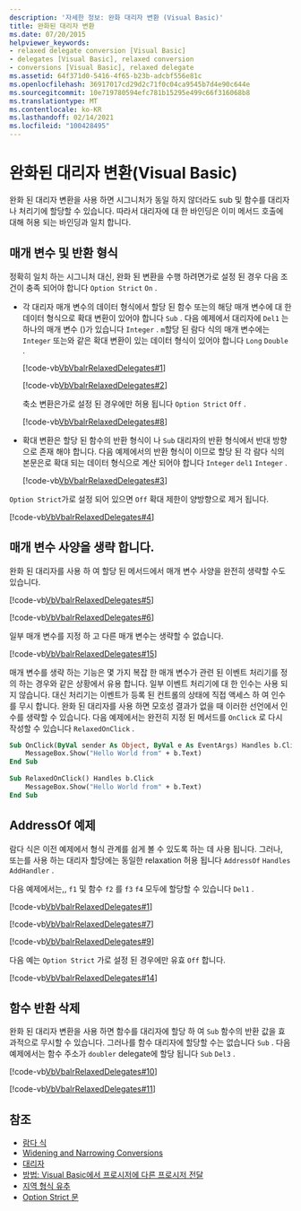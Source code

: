 ```yaml
---
description: '자세한 정보: 완화 대리자 변환 (Visual Basic)'
title: 완화된 대리자 변환
ms.date: 07/20/2015
helpviewer_keywords:
- relaxed delegate conversion [Visual Basic]
- delegates [Visual Basic], relaxed conversion
- conversions [Visual Basic], relaxed delegate
ms.assetid: 64f371d0-5416-4f65-b23b-adcbf556e81c
ms.openlocfilehash: 36917017cd29d2c71f0c04ca9545b7d4e90c644e
ms.sourcegitcommit: 10e719780594efc781b15295e499c66f316068b8
ms.translationtype: MT
ms.contentlocale: ko-KR
ms.lasthandoff: 02/14/2021
ms.locfileid: "100428495"
---
```

# <a name="relaxed-delegate-conversion-visual-basic"></a>완화된 대리자 변환(Visual Basic)

완화 된 대리자 변환을 사용 하면 시그니처가 동일 하지 않더라도 sub 및 함수를 대리자나 처리기에 할당할 수 있습니다. 따라서 대리자에 대 한 바인딩은 이미 메서드 호출에 대해 허용 되는 바인딩과 일치 합니다.  
  
## <a name="parameters-and-return-type"></a>매개 변수 및 반환 형식  

 정확히 일치 하는 시그니처 대신, 완화 된 변환을 수행 하려면가로 설정 된 경우 다음 조건이 충족 되어야 합니다 `Option Strict` `On` .  
  
- 각 대리자 매개 변수의 데이터 형식에서 할당 된 함수 또는의 해당 매개 변수에 대 한 데이터 형식으로 확대 변환이 있어야 합니다 `Sub` . 다음 예제에서 대리자에 `Del1` 는 하나의 매개 변수 ()가 있습니다 `Integer` . `m`할당 된 람다 식의 매개 변수에는 `Integer` 또는와 같은 확대 변환이 있는 데이터 형식이 있어야 합니다 `Long` `Double` .  
  
     [!code-vb[VbVbalrRelaxedDelegates#1](~/samples/snippets/visualbasic/VS_Snippets_VBCSharp/VbVbalrRelaxedDelegates/VB/Module1.vb#1)]  
  
     [!code-vb[VbVbalrRelaxedDelegates#2](~/samples/snippets/visualbasic/VS_Snippets_VBCSharp/VbVbalrRelaxedDelegates/VB/Module1.vb#2)]  
  
     축소 변환은가로 설정 된 경우에만 허용 됩니다 `Option Strict` `Off` .  
  
     [!code-vb[VbVbalrRelaxedDelegates#8](~/samples/snippets/visualbasic/VS_Snippets_VBCSharp/VbVbalrRelaxedDelegates/VB/Module2.vb#8)]  
  
- 확대 변환은 할당 된 함수의 반환 형식이 나 `Sub` 대리자의 반환 형식에서 반대 방향으로 존재 해야 합니다. 다음 예제에서의 반환 형식이 이므로 할당 된 각 람다 식의 본문은로 확대 되는 데이터 형식으로 계산 되어야 합니다 `Integer` `del1` `Integer` .  
  
     [!code-vb[VbVbalrRelaxedDelegates#3](~/samples/snippets/visualbasic/VS_Snippets_VBCSharp/VbVbalrRelaxedDelegates/VB/Module1.vb#3)]  
  
 `Option Strict`가로 설정 되어 있으면 `Off` 확대 제한이 양방향으로 제거 됩니다.  
  
 [!code-vb[VbVbalrRelaxedDelegates#4](~/samples/snippets/visualbasic/VS_Snippets_VBCSharp/VbVbalrRelaxedDelegates/VB/Module2.vb#4)]  
  
## <a name="omitting-parameter-specifications"></a>매개 변수 사양을 생략 합니다.  

 완화 된 대리자를 사용 하 여 할당 된 메서드에서 매개 변수 사양을 완전히 생략할 수도 있습니다.  
  
 [!code-vb[VbVbalrRelaxedDelegates#5](~/samples/snippets/visualbasic/VS_Snippets_VBCSharp/VbVbalrRelaxedDelegates/VB/Module1.vb#5)]  
  
 [!code-vb[VbVbalrRelaxedDelegates#6](~/samples/snippets/visualbasic/VS_Snippets_VBCSharp/VbVbalrRelaxedDelegates/VB/Module1.vb#6)]  
  
 일부 매개 변수를 지정 하 고 다른 매개 변수는 생략할 수 없습니다.  
  
 [!code-vb[VbVbalrRelaxedDelegates#15](~/samples/snippets/visualbasic/VS_Snippets_VBCSharp/VbVbalrRelaxedDelegates/VB/Module1.vb#15)]  
  
 매개 변수를 생략 하는 기능은 몇 가지 복잡 한 매개 변수가 관련 된 이벤트 처리기를 정의 하는 경우와 같은 상황에서 유용 합니다. 일부 이벤트 처리기에 대 한 인수는 사용 되지 않습니다. 대신 처리기는 이벤트가 등록 된 컨트롤의 상태에 직접 액세스 하 여 인수를 무시 합니다. 완화 된 대리자를 사용 하면 모호성 결과가 없을 때 이러한 선언에서 인수를 생략할 수 있습니다. 다음 예제에서는 완전히 지정 된 메서드를 `OnClick` 로 다시 작성할 수 있습니다 `RelaxedOnClick` .  
  
```vb  
Sub OnClick(ByVal sender As Object, ByVal e As EventArgs) Handles b.Click  
    MessageBox.Show("Hello World from" + b.Text)  
End Sub  
  
Sub RelaxedOnClick() Handles b.Click  
    MessageBox.Show("Hello World from" + b.Text)  
End Sub  
```  
  
## <a name="addressof-examples"></a>AddressOf 예제  

 람다 식은 이전 예제에서 형식 관계를 쉽게 볼 수 있도록 하는 데 사용 됩니다. 그러나, 또는를 사용 하는 대리자 할당에는 동일한 relaxation 허용 됩니다 `AddressOf` `Handles` `AddHandler` .  
  
 다음 예제에서는,, `f1` 및 함수 `f2` 를 `f3` `f4` 모두에 할당할 수 있습니다 `Del1` .  
  
 [!code-vb[VbVbalrRelaxedDelegates#1](~/samples/snippets/visualbasic/VS_Snippets_VBCSharp/VbVbalrRelaxedDelegates/VB/Module1.vb#1)]  
  
 [!code-vb[VbVbalrRelaxedDelegates#7](~/samples/snippets/visualbasic/VS_Snippets_VBCSharp/VbVbalrRelaxedDelegates/VB/Module1.vb#7)]  
  
 [!code-vb[VbVbalrRelaxedDelegates#9](~/samples/snippets/visualbasic/VS_Snippets_VBCSharp/VbVbalrRelaxedDelegates/VB/Module1.vb#9)]  
  
 다음 예는 `Option Strict` 가로 설정 된 경우에만 유효 `Off` 합니다.  
  
 [!code-vb[VbVbalrRelaxedDelegates#14](~/samples/snippets/visualbasic/VS_Snippets_VBCSharp/VbVbalrRelaxedDelegates/VB/Module2.vb#14)]  
  
## <a name="dropping-function-returns"></a>함수 반환 삭제  

 완화 된 대리자 변환을 사용 하면 함수를 대리자에 할당 하 여 `Sub` 함수의 반환 값을 효과적으로 무시할 수 있습니다. 그러나를 함수 대리자에 할당할 수는 없습니다 `Sub` . 다음 예제에서는 함수 주소가 `doubler` delegate에 할당 됩니다 `Sub` `Del3` .  
  
 [!code-vb[VbVbalrRelaxedDelegates#10](~/samples/snippets/visualbasic/VS_Snippets_VBCSharp/VbVbalrRelaxedDelegates/VB/Module1.vb#10)]  
  
 [!code-vb[VbVbalrRelaxedDelegates#11](~/samples/snippets/visualbasic/VS_Snippets_VBCSharp/VbVbalrRelaxedDelegates/VB/Module1.vb#11)]  
  
## <a name="see-also"></a>참조

- [람다 식](../procedures/lambda-expressions.md)
- [Widening and Narrowing Conversions](../data-types/widening-and-narrowing-conversions.md)
- [대리자](index.md)
- [방법: Visual Basic에서 프로시저에 다른 프로시저 전달](how-to-pass-procedures-to-another-procedure.md)
- [지역 형식 유추](../variables/local-type-inference.md)
- [Option Strict 문](../../../language-reference/statements/option-strict-statement.md)
